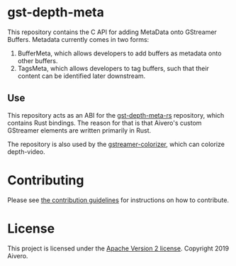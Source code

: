 # gst-depth-meta

This repository contains the C API for adding MetaData onto GStreamer Buffers. Metadata currently comes in two forms:

1. BufferMeta, which allows developers to add buffers as metadata onto other buffers.
2. TagsMeta, which allows developers to tag buffers, such that their content can be identified later downstream.

## Use

This repository acts as an ABI for the [gst-depth-meta-rs](https://gitlab.com/aivero/public/gstreamer/gst-depth-meta-rs) repository, which contains Rust bindings. The reason for that is that Aivero's custom GStreamer elements are written primarily in Rust.

The repository is also used by the [gstreamer-colorizer](https://gitlab.com/aivero/public/gstreamer/gst-colorizer), which can colorize depth-video.

# Contributing

Please see [the contribution guidelines](CONTRIBUTING.md) for instructions on how to contribute.

# License

This project is licensed under the [Apache Version 2 license](LICENSE). Copyright 2019 Aivero.

